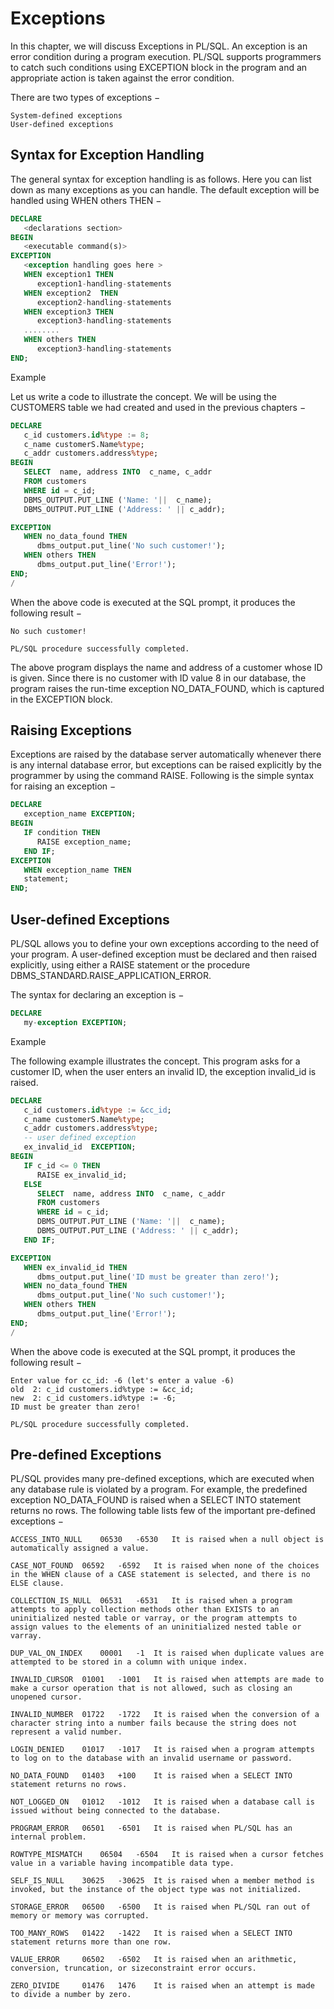# Exceptions

In this chapter, we will discuss Exceptions in PL/SQL. 
An exception is an error condition during a program execution. 
PL/SQL supports programmers to catch such conditions using EXCEPTION block in the program and an appropriate action is taken against the error condition. 

There are two types of exceptions −
```
System-defined exceptions
User-defined exceptions
```

## Syntax for Exception Handling
The general syntax for exception handling is as follows. 
Here you can list down as many exceptions as you can handle. 
The default exception will be handled using WHEN others THEN −
```sql
DECLARE 
   <declarations section> 
BEGIN 
   <executable command(s)> 
EXCEPTION 
   <exception handling goes here > 
   WHEN exception1 THEN  
      exception1-handling-statements  
   WHEN exception2  THEN  
      exception2-handling-statements  
   WHEN exception3 THEN  
      exception3-handling-statements 
   ........ 
   WHEN others THEN 
      exception3-handling-statements 
END;
```

Example

Let us write a code to illustrate the concept. We will be using the CUSTOMERS table we had created and used in the previous chapters −
```sql
DECLARE 
   c_id customers.id%type := 8; 
   c_name customerS.Name%type; 
   c_addr customers.address%type; 
BEGIN 
   SELECT  name, address INTO  c_name, c_addr 
   FROM customers 
   WHERE id = c_id;  
   DBMS_OUTPUT.PUT_LINE ('Name: '||  c_name); 
   DBMS_OUTPUT.PUT_LINE ('Address: ' || c_addr); 

EXCEPTION 
   WHEN no_data_found THEN 
      dbms_output.put_line('No such customer!'); 
   WHEN others THEN 
      dbms_output.put_line('Error!'); 
END; 
/
```

When the above code is executed at the SQL prompt, it produces the following result −
```
No such customer!  

PL/SQL procedure successfully completed. 
```

The above program displays the name and address of a customer whose ID is given. Since there is no customer with ID value 8 in our database, the program raises the run-time exception NO_DATA_FOUND, which is captured in the EXCEPTION block.

## Raising Exceptions
Exceptions are raised by the database server automatically whenever there is any internal database error, but exceptions can be raised explicitly by the programmer by using the command RAISE. Following is the simple syntax for raising an exception −

```sql
DECLARE 
   exception_name EXCEPTION; 
BEGIN 
   IF condition THEN 
      RAISE exception_name; 
   END IF; 
EXCEPTION 
   WHEN exception_name THEN 
   statement; 
END; 
```

## User-defined Exceptions
PL/SQL allows you to define your own exceptions according to the need of your program. 
A user-defined exception must be declared and then raised explicitly, using either a RAISE statement or the procedure DBMS_STANDARD.RAISE_APPLICATION_ERROR.

The syntax for declaring an exception is −
```sql
DECLARE 
   my-exception EXCEPTION; 
```

Example

The following example illustrates the concept. This program asks for a customer ID, when the user enters an invalid ID, the exception invalid_id is raised.
```sql
DECLARE 
   c_id customers.id%type := &cc_id; 
   c_name customerS.Name%type; 
   c_addr customers.address%type;  
   -- user defined exception 
   ex_invalid_id  EXCEPTION; 
BEGIN 
   IF c_id <= 0 THEN 
      RAISE ex_invalid_id; 
   ELSE 
      SELECT  name, address INTO  c_name, c_addr 
      FROM customers 
      WHERE id = c_id;
      DBMS_OUTPUT.PUT_LINE ('Name: '||  c_name);  
      DBMS_OUTPUT.PUT_LINE ('Address: ' || c_addr); 
   END IF; 

EXCEPTION 
   WHEN ex_invalid_id THEN 
      dbms_output.put_line('ID must be greater than zero!'); 
   WHEN no_data_found THEN 
      dbms_output.put_line('No such customer!'); 
   WHEN others THEN 
      dbms_output.put_line('Error!');  
END; 
/
```

When the above code is executed at the SQL prompt, it produces the following result −
```
Enter value for cc_id: -6 (let's enter a value -6) 
old  2: c_id customers.id%type := &cc_id; 
new  2: c_id customers.id%type := -6; 
ID must be greater than zero! 
 
PL/SQL procedure successfully completed. 
```

## Pre-defined Exceptions
PL/SQL provides many pre-defined exceptions, which are executed when any database rule is violated by a program. 
For example, the predefined exception NO_DATA_FOUND is raised when a SELECT INTO statement returns no rows. 
The following table lists few of the important pre-defined exceptions −

```
ACCESS_INTO_NULL 	06530 	-6530 	It is raised when a null object is automatically assigned a value.

CASE_NOT_FOUND 	06592 	-6592 	It is raised when none of the choices in the WHEN clause of a CASE statement is selected, and there is no ELSE clause.

COLLECTION_IS_NULL 	06531 	-6531 	It is raised when a program attempts to apply collection methods other than EXISTS to an uninitialized nested table or varray, or the program attempts to assign values to the elements of an uninitialized nested table or varray.

DUP_VAL_ON_INDEX 	00001 	-1 	It is raised when duplicate values are attempted to be stored in a column with unique index.

INVALID_CURSOR 	01001 	-1001 	It is raised when attempts are made to make a cursor operation that is not allowed, such as closing an unopened cursor.

INVALID_NUMBER 	01722 	-1722 	It is raised when the conversion of a character string into a number fails because the string does not represent a valid number.

LOGIN_DENIED 	01017 	-1017 	It is raised when a program attempts to log on to the database with an invalid username or password.

NO_DATA_FOUND 	01403 	+100 	It is raised when a SELECT INTO statement returns no rows.

NOT_LOGGED_ON 	01012 	-1012 	It is raised when a database call is issued without being connected to the database.

PROGRAM_ERROR 	06501 	-6501 	It is raised when PL/SQL has an internal problem.

ROWTYPE_MISMATCH 	06504 	-6504 	It is raised when a cursor fetches value in a variable having incompatible data type.

SELF_IS_NULL 	30625 	-30625 	It is raised when a member method is invoked, but the instance of the object type was not initialized.

STORAGE_ERROR 	06500 	-6500 	It is raised when PL/SQL ran out of memory or memory was corrupted.

TOO_MANY_ROWS 	01422 	-1422 	It is raised when a SELECT INTO statement returns more than one row.

VALUE_ERROR 	06502 	-6502 	It is raised when an arithmetic, conversion, truncation, or sizeconstraint error occurs.

ZERO_DIVIDE 	01476 	1476 	It is raised when an attempt is made to divide a number by zero.
```

